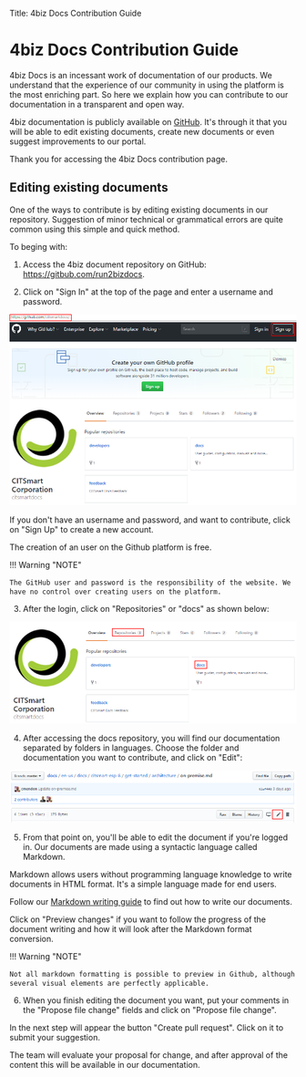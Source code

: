 Title: 4biz Docs Contribution Guide

# 4biz Docs Contribution Guide

4biz Docs is an incessant work of documentation of our products. We understand that the experience of our community in using the platform is the most enriching part. So here we explain how you can contribute to our documentation in a transparent and open way.

4biz documentation is publicly available on [GitHub](https://github.com/run2bizdocs/). It's through it that you will be able to edit existing documents, create new documents or even suggest improvements to our portal.

Thank you for accessing the 4biz Docs contribution page.

## Editing existing documents

 

One of the ways to contribute is by editing existing documents in our repository. Suggestion of minor technical or grammatical errors are quite common using this simple and quick method.

To beging with:

 

1) Access the 4biz document repository on GitHub: https://gitbub.com/run2bizdocs.

2) Click on "Sign In" at the top of the page and enter a username and password.

 

![Screenshot](images/contribution-signin.png)

 

 

If you don't have an username and password, and want to contribute, click on "Sign Up" to create a new account.

The creation of an user on the Github platform is free.

 

!!! Warning "NOTE"

 

    The GitHub user and password is the responsibility of the website. We have no control over creating users on the platform.

 

3) After the login, click on "Repositories" or "docs" as shown below:

 

![Screenshot](images/contribution-repositories.png)

 

4) After accessing the docs repository, you will find our documentation separated by folders in languages. Choose the folder and documentation you want to contribute, and click on "Edit":

 

![Screenshot](images/contribution-edit-files.png)

 

5) From that point on, you'll be able to edit the document if you're logged in. Our documents are made using a syntactic language called Markdown.

Markdown allows users without programming language knowledge to write documents in HTML format. It's a simple language made for end users.

Follow our [Markdown writing guide](https://docs.run2biz.com/en-us/markdown.html) to find out how to write our documents.

 

Click on "Preview changes" if you want to follow the progress of the document writing and how it will look after the Markdown format conversion.

 

!!! Warning "NOTE"

 

    Not all markdown formatting is possible to preview in Github, although several visual elements are perfectly applicable.

               

6) When you finish editing the document you want, put your comments in the "Propose file change" fields and click on "Propose file change".

In the next step will appear the button "Create pull request". Click on it to submit your suggestion.

 

The team will evaluate your proposal for change, and after approval of the content this will be available in our documentation.

 
